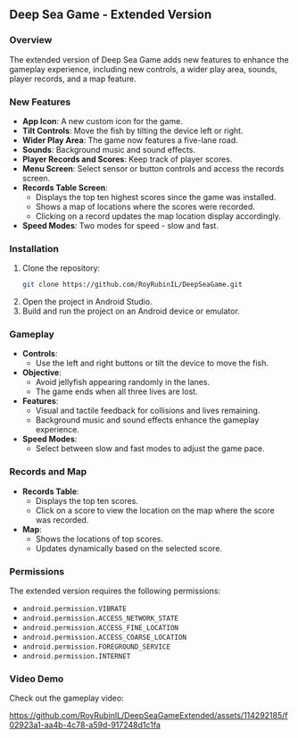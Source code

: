 ## Deep Sea Game - Extended Version

### Overview
The extended version of Deep Sea Game adds new features to enhance the gameplay experience, including new controls, a wider play area, sounds, player records, and a map feature.

### New Features
- **App Icon**: A new custom icon for the game.
- **Tilt Controls**: Move the fish by tilting the device left or right.
- **Wider Play Area**: The game now features a five-lane road.
- **Sounds**: Background music and sound effects.
- **Player Records and Scores**: Keep track of player scores.
- **Menu Screen**: Select sensor or button controls and access the records screen.
- **Records Table Screen**: 
  - Displays the top ten highest scores since the game was installed.
  - Shows a map of locations where the scores were recorded.
  - Clicking on a record updates the map location display accordingly.
- **Speed Modes**: Two modes for speed - slow and fast.

### Installation
1. Clone the repository:
    ```sh
    git clone https://github.com/RoyRubinIL/DeepSeaGame.git
    ```
2. Open the project in Android Studio.
3. Build and run the project on an Android device or emulator.

### Gameplay
- **Controls**:
  - Use the left and right buttons or tilt the device to move the fish.
- **Objective**:
  - Avoid jellyfish appearing randomly in the lanes.
  - The game ends when all three lives are lost.
- **Features**:
  - Visual and tactile feedback for collisions and lives remaining.
  - Background music and sound effects enhance the gameplay experience.
- **Speed Modes**:
  - Select between slow and fast modes to adjust the game pace.

### Records and Map
- **Records Table**:
  - Displays the top ten scores.
  - Click on a score to view the location on the map where the score was recorded.
- **Map**:
  - Shows the locations of top scores.
  - Updates dynamically based on the selected score.

### Permissions
The extended version requires the following permissions:
- `android.permission.VIBRATE`
- `android.permission.ACCESS_NETWORK_STATE`
- `android.permission.ACCESS_FINE_LOCATION`
- `android.permission.ACCESS_COARSE_LOCATION`
- `android.permission.FOREGROUND_SERVICE`
- `android.permission.INTERNET`

### Video Demo
Check out the gameplay video: 

https://github.com/RoyRubinIL/DeepSeaGameExtended/assets/114292185/f02923a1-aa4b-4c78-a59d-917248d1c1fa




